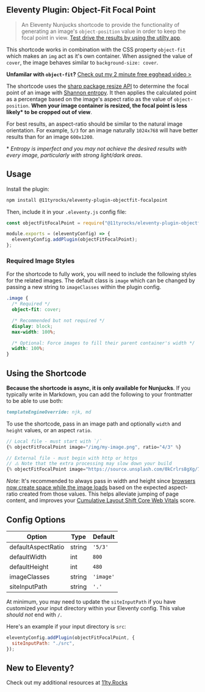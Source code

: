 ## Eleventy Plugin: Object-Fit Focal Point

> An Eleventy Nunjucks shortcode to provide the functionality of generating an image's `object-position` value in order to keep the focal point in view. [Test drive the results by using the utilty app](https://objectfit-focalpoint.netlify.app/).

This shortcode works in combination with the CSS property `object-fit` which makes an `img` act as it's own container. When assigned the value of `cover`, the image behaves similar to `background-size: cover`.

**Unfamilar with `object-fit`?** [Check out my 2 minute free egghead video >](https://egghead.io/lessons/css-apply-aspect-ratio-sizing-to-images-with-css-object-fit?af=2s65ms)

The shortcode uses the [sharp package resize API](https://sharp.pixelplumbing.com/api-resize) to determine the focal point of an image with [Shannon entropy](https://en.wikipedia.org/wiki/Entropy_%28information_theory%29). It then applies the calculated point as a percentage based on the image's aspect ratio as the value of `object-position`. **When your image container is resized, the focal point is less likely\* to be cropped out of view**.

For best results, an aspect-ratio should be similar to the natural image orientation. For example, `5/3` for an image naturally `1024x768` will have better results than for an image `600x1200`.

\* _Entropy is imperfect and you may not achieve the desired results with every image, particularly with strong light/dark areas_.

## Usage

Install the plugin:

```bash
npm install @11tyrocks/eleventy-plugin-objectfit-focalpoint
```

Then, include it in your `.eleventy.js` config file:

```js
const objectFitFocalPoint = require("@11tyrocks/eleventy-plugin-objectfit-focalpoint");

module.exports = (eleventyConfig) => {
  eleventyConfig.addPlugin(objectFitFocalPoint);
};
```

### Required Image Styles

For the shortcode to fully work, you will need to include the following styles for the related images. The default class is `image` which can be changed by passing a new string to `imageClasses` within the plugin config.

```css
.image {
  /* Required */
  object-fit: cover;

  /* Recommended but not required */
  display: block;
  max-width: 100%;

  /* Optional: Force images to fill their parent container's width */
  width: 100%;
}
```

## Using the Shortcode

**Because the shortcode is async, it is only available for Nunjucks**. If you typically write in Markdown, you can add the following to your frontmatter to be able to use both:

```md
templateEngineOverride: njk, md
```

To use the shortcode, pass in an image path and optionally `width` and `height` values, or an aspect `ratio`.

```js
// Local file - must start with `/`
{% objectFitFocalPoint image="/img/my-image.png", ratio="4/3" %}

// External file - must begin with http or https
// ⚠️ Note that the extra processing may slow down your build
{% objectFitFocalPoint image="https://source.unsplash.com/0kCrlrs8gXg/700x900", width="400", height="300" %}
```

_Note_: It's recommended to always pass in width and height since [browsers now create space while the image loads](https://www.youtube.com/watch?v=4-d_SoCHeWE) based on the expected aspect-ratio created from those values. This helps alleviate jumping of page content, and improves your [Cumulative Layout Shift Core Web Vitals](https://web.dev/cls/) score.

## Config Options

| Option             | Type   | Default   |
| ------------------ | ------ | --------- |
| defaultAspectRatio | string | `'5/3'`   |
| defaultWidth       | int    | `800`     |
| defaultHeight      | int    | `480`     |
| imageClasses       | string | `'image'` |
| siteInputPath      | string | `'.'`     |

At minimum, you may need to update the `siteInputPath` if you have customized your input directory within your Eleventy config. This value _should not_ end with `/`.

Here's an example if your input directory is `src`:

```js
eleventyConfig.addPlugin(objectFitFocalPoint, {
  siteInputPath: "./src",
});
```

## New to Eleventy?

Check out my additional resources at [11ty.Rocks](https://11ty.rocks)
